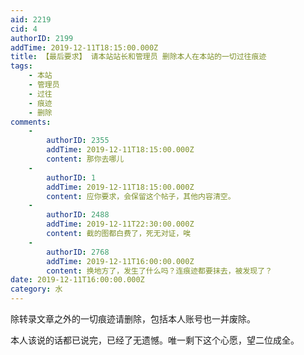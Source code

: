 ```yaml
---
aid: 2219
cid: 4
authorID: 2199
addTime: 2019-12-11T18:15:00.000Z
title: 【最后要求】 请本站站长和管理员 删除本人在本站的一切过往痕迹
tags:
    - 本站
    - 管理员
    - 过往
    - 痕迹
    - 删除
comments:
    -
        authorID: 2355
        addTime: 2019-12-11T18:15:00.000Z
        content: 那你去哪儿
    -
        authorID: 1
        addTime: 2019-12-11T18:15:00.000Z
        content: 应你要求，会保留这个帖子，其他内容清空。
    -
        authorID: 2488
        addTime: 2019-12-11T22:30:00.000Z
        content: 截的图都白费了，死无对证，唉
    -
        authorID: 2768
        addTime: 2019-12-11T16:00:00.000Z
        content: 换地方了，发生了什么吗？连痕迹都要抹去，被发现了？
date: 2019-12-11T16:00:00.000Z
category: 水
---
```


除转录文章之外的一切痕迹请删除，包括本人账号也一并废除。

本人该说的话都已说完，已经了无遗憾。唯一剩下这个心愿，望二位成全。
